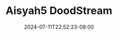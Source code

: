 --- 
title: "Aisyah5  DoodStream"
description: "download  video bokep Aisyah5  DoodStream yandex durasi panjang  "
date: 2024-07-11T22:52:23-08:00
file_code: "7d1cq8uulql2"
draft: false
cover: "8xyqsch9s29fp4bw.jpg"
tags: ["DoodStream", "bokep-indo", "bokep-viral", "bokep-ig"]
length: 593
fld_id: "1398462"
foldername: "Aisyah"
categories: ["Aisyah"]
views: 28
---